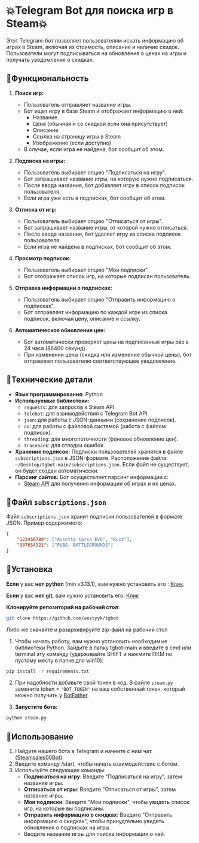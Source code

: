 # 💥Telegram Bot для поиска игр в Steam💥

Этот Telegram-бот позволяет пользователям искать информацию об играх в Steam, включая их стоимость, описание и наличие скидок. Пользователи могут подписываться на обновления о ценах на игры и получать уведомления о скидках.

## 📌Функциональность

1.  **Поиск игр:**
    *   Пользователь отправляет название игры.
    *   Бот ищет игру в базе Steam и отображает информацию о ней:
        *   Название
        *   Цена (обычная и со скидкой если она присутствует)
        *   Описание
        *   Ссылка на страницу игры в Steam
        *   Изображение (если доступно)
    *   В случае, если игра не найдена, бот сообщит об этом.

2.  **Подписка на игры:**
    *   Пользователь выбирает опцию "Подписаться на игру".
    *   Бот запрашивает название игры, на которую нужно подписаться.
    *   После ввода названия, бот добавляет игру в список подписок пользователя.
    *   Если игра уже есть в подписках, бот сообщит об этом.

3.  **Отписка от игр:**
    *   Пользователь выбирает опцию "Отписаться от игры".
    *   Бот запрашивает название игры, от которой нужно отписаться.
    *   После ввода названия, бот удаляет игру из списка подписок пользователя.
    *   Если игра не найдена в подписках, бот сообщит об этом.

4.  **Просмотр подписок:**
    *   Пользователь выбирает опцию "Мои подписки".
    *   Бот отображает список игр, на которые подписан пользователь.

5.  **Отправка информации о подписках:**
    *   Пользователь выбирает опцию "Отправить информацию о подписках".
    *   Бот отправляет информацию по каждой игре из списка подписок, включая цену, описание и ссылку.

6.  **Автоматическое обновление цен:**
    *   Бот автоматически проверяет цены на подписанные игры раз в 24 часа (86400 секунд).
    *   При изменении цены (скидка или изменение обычной цены), бот отправляет пользователю соответствующее уведомление.
  
## 📌Технические детали

*   **Язык программирования:** Python
*   **Используемые библиотеки:**
    *   `requests`: для запросов к Steam API.
    *   `telebot`: для взаимодействия с Telegram Bot API.
    *   `json`: для работы с JSON-данными (сохранение подписок).
    *   `os`: для работы с файловой системой (работа с файлом подписок).
    *   `threading`: для многопоточности (фоновое обновление цен).
    *   `traceback`: для отладки ошибок.
*   **Хранение подписок:** Подписки пользователей хранятся в файле `subscriptions.json` в JSON-формате. Расположение файла: `~/Desktop/tgbot-main/subscriptions.json`.  Если файл не существует, он будет создан автоматически.
*   **Парсинг сайтов:** Бот осуществляет парсинг информации с:
    *   [Steam API](https://developer.valvesoftware.com/wiki/Steam_Web_API) для получения информации об играх и их ценах.

## 📌Файл `subscriptions.json`

Файл `subscriptions.json` хранит подписки пользователей в формате JSON.  Пример содержимого:

```json
{
    "123456789": ["Assetto Corsa EVO", "Rust"],
    "987654321": ["PUBG: BATTLEGROUNDS"]
}
```
## 📌Установка

**Если** у вас **нет** **python** (min v3.13.1), вам нужно установить его : <a href=https://www.python.org/downloads/>Клик</a>.

**Eсли** у вас **нет** **git**, вам нужно установить его: <a href=https://git-scm.com/downloads/>Клик</a>

**Клонируйте репозиторий на рабочий стол**:
```bash
git clone https://github.com/westyyk/tgbot
```
Либо же скачайте и разархивируйте zip-файл на рабочий стол

1. Чтобы начать работу, вам нужно установить необходимые библиотеки Python. Зайдите в папку tgbot-main и введите в cmd или terminal эту команду (удерживайте SHIFT и нажмите ПКМ по пустому месту в папке для win10): 
```bash
pip install -r requirements.txt
```
2. При надобности добавьте свой токен в код: В файле ```steam.py``` замените token = ```'BOT_TOKEN'``` на ваш собственный токен, который можно получить у <a href=https://t.me/BotFather>BotFather</a>.

3. **Запустите бота**:
```bash
python steam.py
```
## 📌Использование

1. Найдите нашего бота в Telegram и начните с ним чат. (<a href=https://t.me/@Steamsales00Bot>Steamsales00Bot</a>)
2. Введите команду /start, чтобы начать взаимодействие с ботом.
3. Используйте следующие команды:
   - **Подписаться на игру**: Введите "Подписаться на игру", затем название игры.
   - **Отписаться от игры**: Введите "Отписаться от игры", затем название игры.
   - **Мои подписки**: Введите "Мои подписки", чтобы увидеть список игр, на которые вы подписаны.
   - **Отправить информацию о скидках**: Введите "Отправить информацию о скидках", чтобы принудтельно увидеть обновления о подписках на игры.
   - Вводите название игры для поиска информации о ней.

